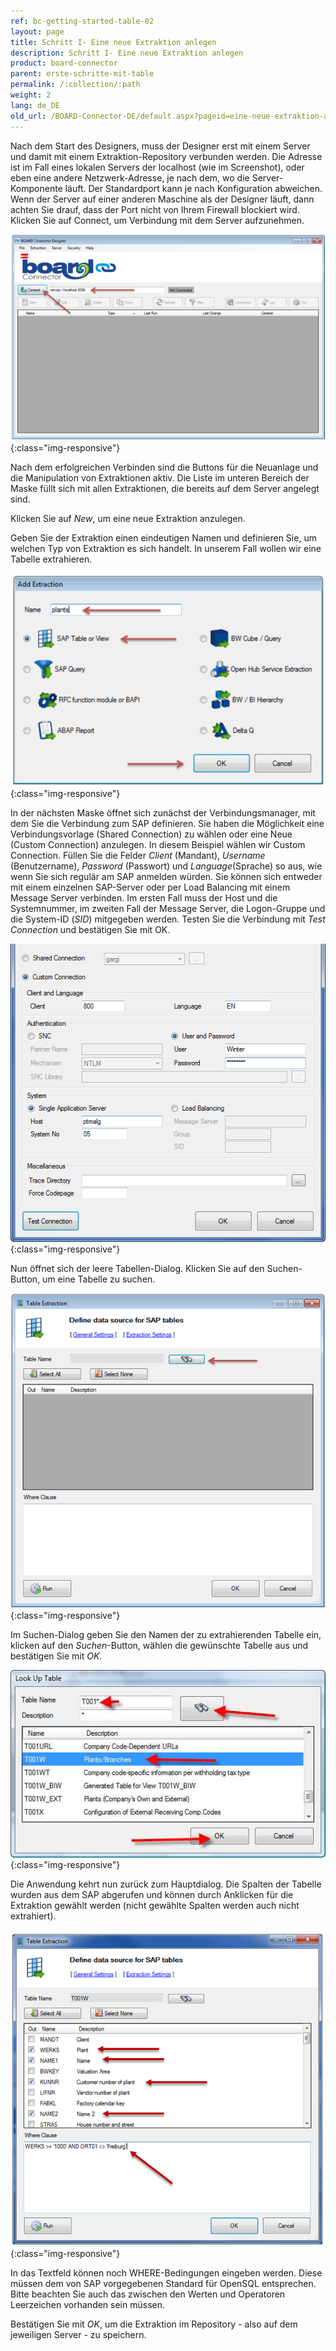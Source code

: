 ```yaml
---
ref: bc-getting-started-table-02
layout: page
title: Schritt I- Eine neue Extraktion anlegen
description: Schritt I- Eine neue Extraktion anlegen
product: board-connector
parent: erste-schritte-mit-table
permalink: /:collection/:path
weight: 2
lang: de_DE
old_url: /BOARD-Connector-DE/default.aspx?pageid=eine-neue-extraktion-anlegen
---
```


Nach dem Start des Designers, muss der Designer erst mit einem Server und damit mit einem Extraktion-Repository verbunden werden. Die Adresse ist im Fall eines lokalen Servers der localhost (wie im Screenshot), oder eben eine andere Netzwerk-Adresse, je nach dem, wo die Server-Komponente läuft. Der Standardport kann je nach Konfiguration abweichen. Wenn der Server auf einer anderen Maschine als der Designer läuft, dann achten Sie drauf, dass der Port nicht von Ihrem Firewall blockiert wird. Klicken Sie auf Connect, um Verbindung mit dem Server aufzunehmen. 

![Table-Extraction-01](/img/content/Table-Extraction-01.png){:class="img-responsive"}

Nach dem erfolgreichen Verbinden sind die Buttons für die Neuanlage und die Manipulation von Extraktionen aktiv. Die Liste im unteren Bereich der Maske füllt sich mit allen Extraktionen, die bereits auf dem Server angelegt sind. 

Klicken Sie auf *New*, um eine neue Extraktion anzulegen. 

Geben Sie der Extraktion einen eindeutigen Namen und definieren Sie, um welchen Typ von Extraktion es sich handelt. In unserem Fall wollen wir eine Tabelle extrahieren. 

![Table-Extraction-02](/img/content/Table-Extraction-02.png){:class="img-responsive"}

In der nächsten Maske öffnet sich zunächst der Verbindungsmanager, mit dem Sie die Verbindung zum SAP definieren. Sie haben die Möglichkeit eine Verbindungsvorlage (Shared Connection) zu wählen oder eine Neue (Custom Connection) anzulegen. In diesem Beispiel wählen wir Custom Connection. Füllen Sie die Felder *Client* (Mandant), *Username* (Benutzername), *Password* (Passwort) und *Language*(Sprache) so aus, wie wenn Sie sich regulär am SAP anmelden würden. Sie können sich entweder mit einem einzelnen SAP-Server oder per Load Balancing mit einem Message Server verbinden. Im ersten Fall muss der Host und die Systemnummer, im zweiten Fall der Message Server, die Logon-Gruppe und die System-ID (*SID*) mitgegeben werden. Testen Sie die Verbindung mit *Test Connection* und bestätigen Sie mit OK.

![Table-Extraction-03](/img/content/Table-Extraction-03.png){:class="img-responsive"}

Nun öffnet sich der leere Tabellen-Dialog. Klicken Sie auf den Suchen-Button, um eine Tabelle zu suchen.

![Table-Extraction-04](/img/content/Table-Extraction-04.png){:class="img-responsive"}

Im Suchen-Dialog geben Sie den Namen der zu extrahierenden Tabelle ein, klicken auf den *Suchen*-Button, wählen die gewünschte Tabelle aus und bestätigen Sie mit *OK*. 

![Table-Extraction-05](/img/content/Table-Extraction-05.png){:class="img-responsive"}

Die Anwendung kehrt nun zurück zum Hauptdialog. Die Spalten der Tabelle wurden aus dem SAP abgerufen und können durch Anklicken für die Extraktion gewählt werden (nicht gewählte Spalten werden auch nicht extrahiert).

![Table-Extraction-06](/img/content/Table-Extraction-06.png){:class="img-responsive"}

In das Textfeld können noch WHERE-Bedingungen eingeben werden. Diese müssen dem von SAP vorgegebenen Standard für OpenSQL entsprechen. Bitte beachten Sie auch das zwischen den Werten und Operatoren Leerzeichen vorhanden sein müssen.

Bestätigen Sie mit *OK*, um die Extraktion im Repository - also auf dem jeweiligen Server - zu speichern.  

